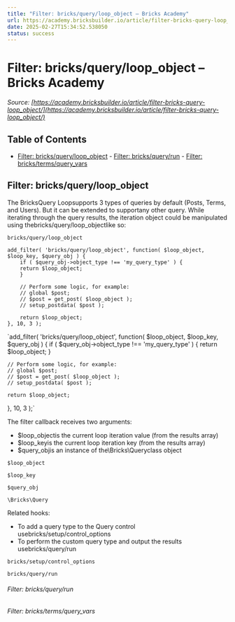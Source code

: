 ```yaml
---
title: "Filter: bricks/query/loop_object – Bricks Academy"
url: https://academy.bricksbuilder.io/article/filter-bricks-query-loop_object/
date: 2025-02-27T15:34:52.538050
status: success
---
```


# Filter: bricks/query/loop_object – Bricks Academy

*Source: [https://academy.bricksbuilder.io/article/filter-bricks-query-loop_object/](https://academy.bricksbuilder.io/article/filter-bricks-query-loop_object/)*

## Table of Contents

- [Filter: bricks/query/loop_object](#filter-bricksqueryloopobject)
        - [Filter: bricks/query/run](#filter-bricksqueryrun)
        - [Filter: bricks/terms/query_vars](#filter-brickstermsqueryvars)

## Filter: bricks/query/loop_object

The BricksQuery Loopsupports 3 types of queries by default (Posts, Terms, and Users). But it can be extended to supportany other query. While iterating through the query results, the iteration object could be manipulated using thebricks/query/loop_objectlike so:

`bricks/query/loop_object`

```
add_filter( 'bricks/query/loop_object', function( $loop_object, $loop_key, $query_obj ) {
    if ( $query_obj->object_type !== 'my_query_type' ) {
	return $loop_object;
    }

    // Perform some logic, for example:
    // global $post;
    // $post = get_post( $loop_object );
    // setup_postdata( $post );
    
    return $loop_object;
}, 10, 3 );
```

`add_filter( 'bricks/query/loop_object', function( $loop_object, $loop_key, $query_obj ) {
    if ( $query_obj->object_type !== 'my_query_type' ) {
	return $loop_object;
    }

    // Perform some logic, for example:
    // global $post;
    // $post = get_post( $loop_object );
    // setup_postdata( $post );
    
    return $loop_object;
}, 10, 3 );`

The filter callback receives two arguments:

- $loop_objectis the current loop iteration value (from the results array)
- $loop_keyis the current loop iteration key (from the results array)
- $query_objis an instance of the\Bricks\Queryclass object

`$loop_object`

`$loop_key`

`$query_obj`

`\Bricks\Query`

Related hooks:

- To add a query type to the Query control usebricks/setup/control_options
- To perform the custom query type and output the results usebricks/query/run

`bricks/setup/control_options`

`bricks/query/run`

###### Filter: bricks/query/run

###### Filter: bricks/terms/query_vars

